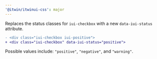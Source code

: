 ```yaml
---
'@itwin/itwinui-css': major
---
```


Replaces the status classes for `iui-checkbox` with a new `data-iui-status` attribute.

```diff
- <div class="iui-checkbox iui-positive">
+ <div class="iui-checkbox" data-iui-status="positive">
```

Possible values include: `"positive"`, `"negative"`, and `"warning"`.
